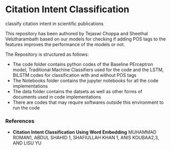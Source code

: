 # Citation Intent Classification
classify citation intent in scientific publications

This repository has been authored by Tejaswi Choppa and Sheethal Velutharambath based on our models for checking if adding POS tags to the features improves the performance of the models or not.


The Repository is structured as follows:

- The code folder contains python codes of the Baseline PErceptron model, Traditional Machine Classifiers used for the code and the LSTM, BiLSTM codes for classification with and without POS tags
-  The Notebooks folder contains the jupyter notebooks for all the code implementations
-  The data folder contains the datsets as well as other forms of documents used in code implementations
-  There are codes that may require softwares outside this environment to run the code





### References 
- **Citation Intent Classification Using Word Embedding** MUHAMMAD ROMAN1, ABDUL SHAHID 1, SHAFIULLAH KHAN 1, ANIS KOUBAA2,3, AND LISU YU
